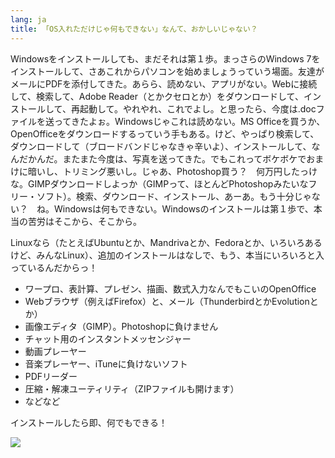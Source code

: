 ```yaml
---
lang: ja
title: 「OS入れただけじゃ何もできない」なんて、おかしいじゃない？
---
```


Windowsをインストールしても、まだそれは第１歩。まっさらのWindows 7をインストールして、さあこれからパソコンを始めましょうっていう場面。友達がメールにPDFを添付してきた。あらら、読めない、アプリがない。Webに接続して、検索して、Adobe Reader（とかクセロとか）をダウンロードして、インストールして、再起動して。やれやれ、これでよし。と思ったら、今度は.docファイルを送ってきたよぉ。Windowsじゃこれは読めない。MS Officeを買うか、OpenOfficeをダウンロードするっていう手もある。けど、やっぱり検索して、ダウンロードして（ブロードバンドじゃなきゃ辛いよ）、インストールして、なんだかんだ。またまた今度は、写真を送ってきた。でもこれってボケボケでおまけに暗いし、トリミング悪いし。じゃあ、Photoshop買う？　何万円したっけな。GIMPダウンロードしよっか（GIMPって、ほとんどPhotoshopみたいなフリー・ソフト）。検索、ダウンロード、インストール、あーあ。もう十分じゃない？　ね。Windowsは何もできない。Windowsのインストールは第１歩で、本当の苦労はそこから、そこから。

Linuxなら（たとえばUbuntuとか、Mandrivaとか、Fedoraとか、いろいろあるけど、みんなLinux）、追加のインストールはなしで、もう、本当にいろいろと入っているんだからっ！

<ul>

<li>ワープロ、表計算、プレゼン、描画、数式入力なんでもこいのOpenOffice</li>
<li>Webブラウザ（例えばFirefox）と、メール（ThunderbirdとかEvolutionとか）</li>
<li>画像エディタ（GIMP）。Photoshopに負けません</li>
<li>チャット用のインスタントメッセンジャー</li>
<li>動画プレーヤー</li>
<li>音楽プレーヤー、iTuneに負けないソフト</li>
<li>PDFリーダー</li>
<li>圧縮・解凍ユーティリティ（ZIPファイルも開けます）</li>
<li>などなど</li>
</ul>

インストールしたら即、何でもできる！

<img src="Images/app_menu.png" />




